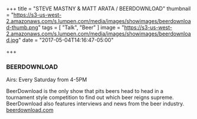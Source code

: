 +++
title = "STEVE MASTNY & MATT ARATA / BEERDOWNLOAD"
thumbnail = "https://s3-us-west-2.amazonaws.com/s.lumpen.com/media/images/showimages/beerdownload-thumb.png"
tags = [ "Talk", "Beer" ]
image = "https://s3-us-west-2.amazonaws.com/s.lumpen.com/media/images/showimages/beerdownload.jpg"
date = "2017-05-04T14:16:47-05:00"

+++

### BEERDOWNLOAD

Airs: Every Saturday from 4-5PM

BeerDownload is the only show that pits beers head to head in a tournament style competition to find out which beer reigns supreme. BeerDownload also features interviews and news from the beer industry. [beerdownload.com](http://www.beerdownload.com/)
